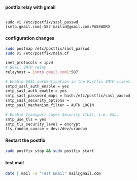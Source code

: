 #### postfix relay with gmail

```bah

sudo vi /etc/postfix/sasl_passwd
[smtp.gmail.com]:587 mailid@gmail.com:PASSWORD

```

#### configuration changes

```bash
sudo postmap /etc/postfix/sasl_passwd
sudo vi /etc/postfix/main.cf

inet_protocols = ipv4
# Gmail SMTP relay
relayhost = [smtp.gmail.com]:587
 
# Enable SASL authentication in the Postfix SMTP client.
smtpd_sasl_auth_enable = yes
smtp_sasl_auth_enable = yes
smtp_sasl_password_maps = hash:/etc/postfix/sasl_passwd
smtp_sasl_security_options =
smtp_sasl_mechanism_filter = AUTH LOGIN
 
# Enable Transport Layer Security (TLS), i.e. SSL.
smtp_use_tls = yes
smtp_tls_security_level = encrypt
tls_random_source = dev:/dev/urandom

```
#### Restart the postfix

```bash
sudo postfix stop && sudo postfix start
```
#### test mail

```bash
date | mail -s "Test Email" mail@gmail.com
```

